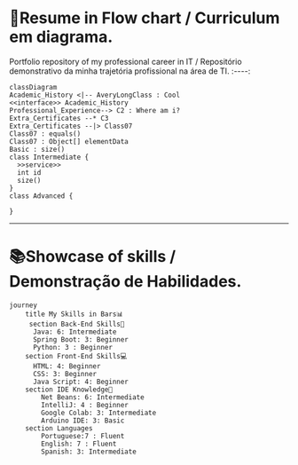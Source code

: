 # 🌊Resume in Flow chart / Curriculum em diagrama.
Portfolio repository of my professional career in IT / Repositório demonstrativo da minha trajetória profissional na área de TI.
:----:

``` mermaid
classDiagram
Academic_History <|-- AveryLongClass : Cool
<<interface>> Academic_History
Professional_Experience--> C2 : Where am i?
Extra_Certificates --* C3
Extra_Certificates --|> Class07
Class07 : equals()
Class07 : Object[] elementData
Basic : size()
class Intermediate {
  >>service>>
  int id
  size()
}
class Advanced { 

}

```
------------
# 📚Showcase of skills / Demonstração de Habilidades.
``` mermaid
journey
    title My Skills in Bars📊
     section Back-End Skills🧠
      Java: 6: Intermediate
      Spring Boot: 3: Beginner 
      Python: 3 : Beginner
    section Front-End Skills💻
      HTML: 4: Beginner
      CSS: 3: Beginner
      Java Script: 4: Beginner
    section IDE Knowledge📖
        Net Beans: 6: Intermediate
        IntelliJ: 4 : Beginner
        Google Colab: 3: Intermediate
        Arduino IDE: 3: Basic
    section Languages
        Portuguese:7 : Fluent
        English: 7 : Fluent
        Spanish: 3: Intermediate
```
